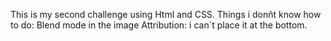 This is my second challenge using Html and CSS. Things i donñt know how to do:
Blend mode in the image 
Attribution: i can´t place it at the bottom.
